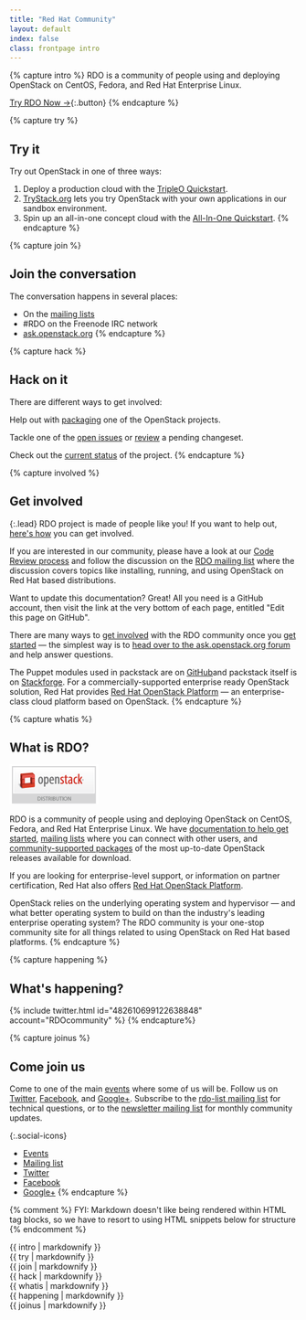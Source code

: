 ```yaml
---
title: "Red Hat Community"
layout: default
index: false
class: frontpage intro
---
```


{% capture intro %}
RDO is a community of people using and deploying OpenStack on CentOS, Fedora, and Red Hat Enterprise Linux.

[Try RDO Now →](/install/quickstart/){:.button}
{% endcapture %}


{% capture try %}
## Try it

Try out OpenStack in one of three ways:

1. Deploy a production cloud with the [TripleO Quickstart](/tripleo).
2. [TryStack.org](http://trystack.org) lets you try OpenStack with your own applications in our sandbox environment.  
3. Spin up an all-in-one concept cloud with the [All-In-One Quickstart](/install/quickstart).
{% endcapture %}


{% capture join %}
## Join the conversation

The conversation happens in several places:

- On the [mailing lists](/community/mailing-lists)
- #RDO on the Freenode IRC network
- [ask.openstack.org](http://ask.openstack.org)
{% endcapture %}


{% capture hack %}
## Hack on it

There are different ways to get involved:

Help out with [packaging](/documentation/rdo-packaging/) one of the OpenStack projects.

Tackle one of the [open issues](http://tm3.org/rdobugs) or [review](http://review.rdoproject.org) a pending changeset.

Check out the [current status](http://dashboards.rdoproject.org) of the project.
{% endcapture %}


{% capture involved %}
## Get involved

{:.lead}
RDO project is made of people like you! If you want to help out, [here's how](/community) you can get involved.

If you are interested in our community, please have a look at our [Code Review process](https://review.rdoproject.org/) and follow the discussion on the [RDO mailing list](https://www.redhat.com/mailman/listinfo/rdo-list) where the discussion covers topics like installing, running, and using OpenStack on Red&nbsp;Hat based distributions.

Want to update this documentation? Great! All you need is a GitHub account, then visit the link at the very bottom of each page, entitled "Edit this page on GitHub".

There are many ways to [get involved](/community/) with the RDO community once you [get started](/install/quickstart/) — the simplest way is to [head over to the ask.openstack.org forum](http://ask.openstack.org) and help answer questions.

The Puppet modules used in packstack are on [GitHub](https://github.com/packstack)and packstack itself is on [Stackforge](https://github.com/stackforge/packstack). For a commercially-supported enterprise ready OpenStack solution, Red Hat provides [Red Hat OpenStack Platform](http://access.redhat.com/products/red-hat-openstack-platform/) — an enterprise-class cloud platform based on OpenStack.
{% endcapture %}


{% capture whatis %}
## What is RDO?

![An Openstack Distribution](/images/wiki/Openstack-distribution.png?1460046750)

RDO is a community of people using and deploying OpenStack on CentOS, Fedora, and Red Hat Enterprise Linux. We have [documentation to help get started](/documentation/), [mailing lists](/community/mailing-lists/) where you can connect with other users, and [community-supported packages](/install/quickstart/) of the most up-to-date OpenStack releases available for download.

If you are looking for enterprise-level support, or information on partner certification, Red Hat also offers [Red Hat OpenStack Platform](//redhat.com/en/technologies/linux-platforms/openstack-platform).

OpenStack relies on the underlying operating system and hypervisor — and what better operating system to build on than the industry's leading enterprise operating system? The RDO community is your one-stop community site for all things related to using OpenStack on Red Hat based platforms.
{% endcapture %}


{% capture happening %}
## What's happening?

{% include twitter.html id="482610699122638848" account="RDOcommunity" %}
{% endcapture%}

{% capture joinus %}

## Come join us

Come to one of the main [events](events) where some of us will be. Follow us on [Twitter](http://twitter.com/rdocommunity/), [Facebook](http://facebook.com/rdocommunity), and [Google+](https://plus.google.com/communities/110409030763231732154). Subscribe to the [rdo-list mailing list](http://www.redhat.com/mailman/listinfo/rdo-list) for technical questions, or to the [newsletter mailing list](http://www.redhat.com/mailman/listinfo/rdo-newsletter) for monthly community updates.

{:.social-icons}
- [Events](/events/)
- [Mailing list](https://www.rdoproject.org/Mailing_lists)
- [Twitter](http://twitter.com/rdocommunity)
- [Facebook](http://facebook.com/rdocommunity)
- [Google+](https://plus.google.com/communities/110409030763231732154)
{% endcapture %}

{% comment %}
FYI: Markdown doesn't like being rendered within HTML tag blocks, 
so we have to resort to using HTML snippets below for structure
{% endcomment %}

<div class="intro">
  <div class="intro-stack"></div>
  <div class="intro-text">{{ intro | markdownify }}</div>
</div>

<div class="grid redline">
  <div class="col-4">{{ try | markdownify }}</div>
  <div class="col-4">{{ join | markdownify }}</div>
  <div class="col-4">{{ hack | markdownify }}</div>
  <!--<div class="col-6">{{ involved | markdownify }}</div>-->
  <div class="col-6">{{ whatis | markdownify }}</div>
  <div class="col-6">{{ happening | markdownify }}</div>
  <div class="col-12">{{ joinus | markdownify }}</div>
</div>
